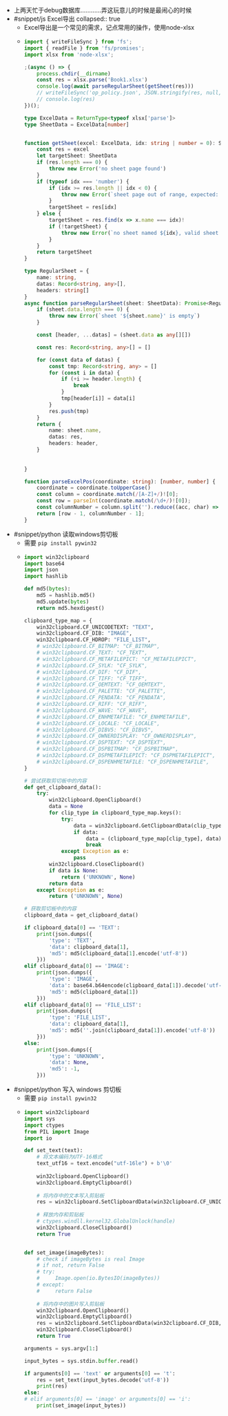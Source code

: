 - 上两天忙于debug数据库…………弄这玩意儿的时候是最闹心的时候
- #snippet/js Excel导出
  collapsed:: true
	- Excel导出是一个常见的需求，记点常用的操作，使用node-xlsx
	- ```typescript
	  import { writeFileSync } from 'fs';
	  import { readFile } from 'fs/promises';
	  import xlsx from 'node-xlsx';
	  
	  ;(async () => {
	      process.chdir(__dirname)
	      const res = xlsx.parse('Book1.xlsx')
	      console.log(await parseRegularSheet(getSheet(res)))
	      // writeFileSync('op_policy.json', JSON.stringify(res, null, 2))
	      // console.log(res)
	  })();
	  
	  type ExcelData = ReturnType<typeof xlsx['parse']>
	  type SheetData = ExcelData[number]
	  
	  
	  function getSheet(excel: ExcelData, idx: string | number = 0): SheetData {
	      const res = excel
	      let targetSheet: SheetData
	      if (res.length === 0) {
	          throw new Error('no sheet page found')
	      }
	      if (typeof idx === 'number') {
	          if (idx >= res.length || idx < 0) {
	              throw new Error(`sheet page out of range, expected: 0 <= idx < ${res.length}, got: ${idx}`)
	          }
	          targetSheet = res[idx]
	      } else {
	          targetSheet = res.find(x => x.name === idx)!
	          if (!targetSheet) {
	              throw new Error(`no sheet named ${idx}, valid sheet names: ${res.map(x=>x.name)}`)
	          }
	      }
	      return targetSheet
	  }
	  
	  type RegularSheet = {
	      name: string,
	      datas: Record<string, any>[],
	      headers: string[]
	  }
	  async function parseRegularSheet(sheet: SheetData): Promise<RegularSheet> {
	      if (sheet.data.length === 0) {
	          throw new Error(`sheet '${sheet.name}' is empty`)
	      }
	  
	      const [header, ...datas] = (sheet.data as any[][])
	  
	      const res: Record<string, any>[] = []
	  
	      for (const data of datas) {
	          const tmp: Record<string, any> = []
	          for (const i in data) {
	              if (+i >= header.length) {
	                  break
	              }
	              tmp[header[i]] = data[i]
	          }
	          res.push(tmp)
	      }
	      return {
	          name: sheet.name,
	          datas: res,
	          headers: header,
	      }
	      
	      
	  }
	  
	  function parseExcelPos(coordinate: string): [number, number] {
	      coordinate = coordinate.toUpperCase()
	      const column = coordinate.match(/[A-Z]+/)![0];
	      const row = parseInt(coordinate.match(/\d+/)![0]);
	      const columnNumber = column.split('').reduce((acc, char) => acc * 26 + (char.charCodeAt(0) - 64), 0);
	      return [row - 1, columnNumber - 1];
	  }
	  ```
- #snippet/python 读取windows剪切板
	- 需要 `pip install pywin32`
	- ```python
	  import win32clipboard
	  import base64
	  import json
	  import hashlib
	  
	  def md5(bytes):
	      md5 = hashlib.md5()
	      md5.update(bytes)
	      return md5.hexdigest()
	  
	  clipboard_type_map = {
	      win32clipboard.CF_UNICODETEXT: "TEXT",
	      win32clipboard.CF_DIB: "IMAGE",
	      win32clipboard.CF_HDROP: "FILE_LIST",
	      # win32clipboard.CF_BITMAP: "CF_BITMAP",
	      # win32clipboard.CF_TEXT: "CF_TEXT",
	      # win32clipboard.CF_METAFILEPICT: "CF_METAFILEPICT",
	      # win32clipboard.CF_SYLK: "CF_SYLK",
	      # win32clipboard.CF_DIF: "CF_DIF",
	      # win32clipboard.CF_TIFF: "CF_TIFF",
	      # win32clipboard.CF_OEMTEXT: "CF_OEMTEXT",
	      # win32clipboard.CF_PALETTE: "CF_PALETTE",
	      # win32clipboard.CF_PENDATA: "CF_PENDATA",
	      # win32clipboard.CF_RIFF: "CF_RIFF",
	      # win32clipboard.CF_WAVE: "CF_WAVE",
	      # win32clipboard.CF_ENHMETAFILE: "CF_ENHMETAFILE",
	      # win32clipboard.CF_LOCALE: "CF_LOCALE",
	      # win32clipboard.CF_DIBV5: "CF_DIBV5",
	      # win32clipboard.CF_OWNERDISPLAY: "CF_OWNERDISPLAY",
	      # win32clipboard.CF_DSPTEXT: "CF_DSPTEXT",
	      # win32clipboard.CF_DSPBITMAP: "CF_DSPBITMAP",
	      # win32clipboard.CF_DSPMETAFILEPICT: "CF_DSPMETAFILEPICT",
	      # win32clipboard.CF_DSPENHMETAFILE: "CF_DSPENHMETAFILE",
	  }
	  
	  # 尝试获取剪切板中的内容
	  def get_clipboard_data():
	      try:
	          win32clipboard.OpenClipboard()
	          data = None
	          for clip_type in clipboard_type_map.keys():
	              try:
	                  data = win32clipboard.GetClipboardData(clip_type)
	                  if data:
	                      data = (clipboard_type_map[clip_type], data)
	                      break
	              except Exception as e:
	                  pass
	          win32clipboard.CloseClipboard()
	          if data is None:
	              return ('UNKNOWN', None)
	          return data
	      except Exception as e:
	          return ('UNKNOWN', None)
	  
	  # 获取剪切板中的内容
	  clipboard_data = get_clipboard_data()
	  
	  if clipboard_data[0] == 'TEXT':
	      print(json.dumps({
	          'type': 'TEXT',
	          'data': clipboard_data[1],
	          'md5': md5(clipboard_data[1].encode('utf-8'))
	      }))
	  elif clipboard_data[0] == 'IMAGE':
	      print(json.dumps({
	          'type': 'IMAGE',
	          'data': base64.b64encode(clipboard_data[1]).decode('utf-8'),
	          'md5': md5(clipboard_data[1])
	      }))
	  elif clipboard_data[0] == 'FILE_LIST':
	      print(json.dumps({
	          'type': 'FILE_LIST',
	          'data': clipboard_data[1],
	          'md5': md5(''.join(clipboard_data[1]).encode('utf-8'))
	      }))
	  else:
	      print(json.dumps({
	          'type': 'UNKNOWN',
	          'data': None,
	          'md5': -1,
	      })) 
	  ```
- #snippet/python 写入 windows 剪切板
	- 需要 `pip install pywin32`
	- ```python
	  import win32clipboard
	  import sys
	  import ctypes
	  from PIL import Image
	  import io
	  
	  def set_text(text):
	      # 将文本编码为UTF-16格式
	      text_utf16 = text.encode("utf-16le") + b'\0'
	      
	      win32clipboard.OpenClipboard()
	      win32clipboard.EmptyClipboard()
	      
	      # 将内存中的文本写入剪贴板
	      res = win32clipboard.SetClipboardData(win32clipboard.CF_UNICODETEXT, text_utf16)
	      
	      # 释放内存和剪贴板
	      # ctypes.windll.kernel32.GlobalUnlock(handle)
	      win32clipboard.CloseClipboard()
	      return True
	  
	  
	  def set_image(imageBytes):
	      # check if imageBytes is real Image
	      # if not, return False
	      # try:
	      #     Image.open(io.BytesIO(imageBytes))
	      # except:
	      #     return False
	      
	      # 将内存中的图片写入剪贴板
	      win32clipboard.OpenClipboard()
	      win32clipboard.EmptyClipboard()
	      res = win32clipboard.SetClipboardData(win32clipboard.CF_DIB, imageBytes)
	      win32clipboard.CloseClipboard()
	      return True
	  
	  arguments = sys.argv[1:]
	  
	  input_bytes = sys.stdin.buffer.read()
	  
	  if arguments[0] == 'text' or arguments[0] == 't':    
	      res = set_text(input_bytes.decode('utf-8'))
	      print(res)
	  else:
	  # elif arguments[0] == 'image' or arguments[0] == 'i':
	      print(set_image(input_bytes))
	  ```